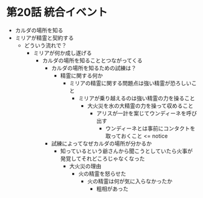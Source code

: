 # 第20話 統合イベント

- カルダの場所を知る
- ミリアが精霊と契約する
  - どういう流れで？
    - ミリアが何か成し遂げる
      - カルダの場所を知ることとつながってくる
        - カルダの場所を知るための試練は？
          - 精霊に関する何か
            - ミリアの精霊に関する問題点は強い精霊が恐ろしいこと
              - ミリアが乗り越えるのは強い精霊の力を操ること
                - 大火災を水の大精霊の力を操って収めること
                  - アリスが一計を案じてウンディーネを呼び出す
                    - ウンディーネとは事前にコンタクトを取っておくこと <= notice
        - 試練によってなぜカルダの場所が分かるか
          - 知っているという爺さんから聞こうとしていたら火事が発覚してそれどころじゃなくなった
            - 大火災の理由
              - 火の精霊を怒らせた
                - 火の精霊は何が気に入らなかったか
                  - 粗相があった
